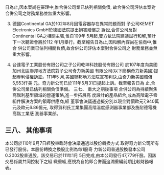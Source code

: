 日為止,因本案尚在審理中,惟合併公司業已估列相關負債, 故合併公司評估本案對合併公司之財務業務並無重大影響。

3. 德國Continental GA於102年8月因電容器存在異常問題而對 子公司KEMET Electronics GmbH於德國法院提出損害賠償之 訴訟,合併公司反對Continental GA之相關主張,惟自109年 5月起,雙方依法院建議試行和解,預計下一次聽證會將於112 年1月舉行。截至報告日為止,因和解內容尚在協商中,惟合 併公司業已估列相關負債,故合併公司評估本案對合併公司之 財務業務並無重大影響。

4. 台達電子工業股份有限公司之子公司乾坤科技股份有限公司 於107年度向美國加州北區聯邦地方法院對子公司奇力新美國 有限公司(以下簡稱奇力新美國)提起專利侵權訴訟。111年5 月,美國聯邦地方法院宣布判決,由奇力新美國賠償5,553仟美 元。奇力新公司已於111年5月31日提起上訴。截至報告日為 止,合併公司業已估列相關負債準備。 三七、 重大之期後事項 合併公司為持續聚焦高階利基型領域的營運策略,進一步拓展高 度設計的產品組合,成為高階電子零組件解決方案的領導供應商,經 董事會決議通過擬分別以現金對價歐元7,940萬元及歐元6.86億元, 取得賀利氏工業集團高階溫度感測器事業部及施耐德電機高階工業感 測器事業部。 

## 三八、 其他事項

本公司於110年9月7日經股東臨時會決議通過以股份轉換方式 取得奇力新公司所有已發行股份。本股份轉換之換股比例為每1股奇 力新公司普通股換發本公司0.2002股普通股。該交易已於111年1月 5日完成,由本公司發行47,779仟股。因該交易係屬共同控制下之組 織重組,應視為自始即合併而追溯重編前期比較財務報表。